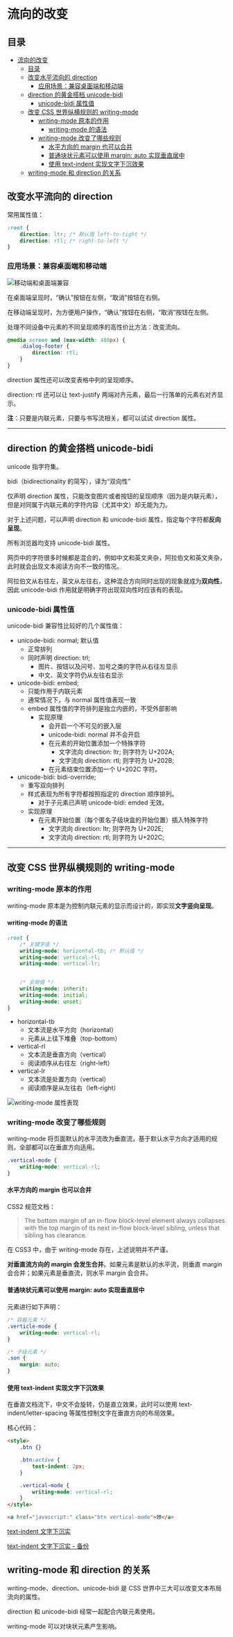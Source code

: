 # 流向的改变

## 目录

- [流向的改变](#流向的改变)
  - [目录](#目录)
  - [改变水平流向的 direction](#改变水平流向的-direction)
    - [应用场景：兼容桌面端和移动端](#应用场景兼容桌面端和移动端)
  - [direction 的黄金搭档 unicode-bidi](#direction-的黄金搭档-unicode-bidi)
    - [unicode-bidi 属性值](#unicode-bidi-属性值)
  - [改变 CSS 世界纵横规则的 writing-mode](#改变-css-世界纵横规则的-writing-mode)
    - [writing-mode 原本的作用](#writing-mode-原本的作用)
      - [writing-mode 的语法](#writing-mode-的语法)
    - [writing-mode 改变了哪些规则](#writing-mode-改变了哪些规则)
      - [水平方向的 margin 也可以合并](#水平方向的-margin-也可以合并)
      - [普通块状元素可以使用 margin: auto 实现垂直居中](#普通块状元素可以使用-margin-auto-实现垂直居中)
      - [使用 text-indent 实现文字下沉效果](#使用-text-indent-实现文字下沉效果)
  - [writing-mode 和 direction 的关系](#writing-mode-和-direction-的关系)

## 改变水平流向的 direction

常用属性值：

```css
:root {
    direction: ltr; /* 默认值 left-to-tight */
    direction: rtl; /* right-to-left */
}
```

### 应用场景：兼容桌面端和移动端

![移动端和桌面端兼容](images/00-移动端和桌面端兼容.png)

在桌面端呈现时，“确认”按钮在左侧，“取消”按钮在右侧。

在移动端呈现时，为方便用户操作，“确认”按钮在右侧，“取消”按钮在左侧。

处理不同设备中元素的不同呈现顺序的高性价比方法：改变流向。

```css
@media screen and (max-width: 480px) {
    .dialog-footer {
        direction: rtl;
    }
}
```

direction 属性还可以改变表格中列的呈现顺序。

direction: rtl 还可以让 text-justify 两端对齐元素，最后一行落单的元素右对齐显示。

**注**：只要是内联元素，只要与书写流相关，都可以试试 direction 属性。

---

## direction 的黄金搭档 unicode-bidi

unicode 指字符集。

bidi（bidirectionality 的简写），译为“双向性”

仅声明 direction 属性，只能改变图片或者按钮的呈现顺序（因为是内联元素），但是对同属于内联元素的字符内容（尤其中文）却无能为力。

对于上述问题，可以声明 direction 和 unicode-bidi 属性，指定每个字符都**反向呈现**。

所有浏览器均支持 unicode-bidi 属性。

网页中的字符很多时候都是混合的，例如中文和英文夹杂，阿拉伯文和英文夹杂，此时就会出现文本阅读方向不一致的情况。

阿拉伯文从右往左，英文从左往右，这种混合方向同时出现的现象就成为**双向性**，因此 unicode-bidi 作用就是明确字符出现双向性时应该有的表现。

### unicode-bidi 属性值

unicode-bidi 兼容性比较好的几个属性值：

- unicode-bidi: normal; 默认值
  - 正常排列
  - 同时声明 direction: trl;
    - 图片、按钮以及问号、加号之类的字符从右往左显示
    - 中文、英文字符仍从左往右显示
- unicode-bidi: embed;
  - 只能作用于内联元素
  - 通常情况下，与 normal 属性值表现一致
  - embed 属性值的字符排列是独立内嵌的，不受外部影响
    - 实现原理
      - 会开启一个不可见的嵌入层
      - unicode-bidi: normal 并不会开启
      - 在元素的开始位置添加一个特殊字符
        - 文字流向 direction: ltr; 则字符为 U+202A;
        - 文字流向 direction: rtl; 则字符为 U+202B;
      - 在元素结束位置添加一个 U+202C 字符。
- unicode-bidi: bidi-override;
  - 重写双向排列
  - 样式表现为所有字符都按照指定的 direction 顺序排列。
    - 对于子元素已声明 unicode-bidi: emded 无效。
  - 实现原理
    - 在元素开始位置（每个匿名子级块盒的开始位置）插入特殊字符
      - 文字流向 direction: ltr; 则字符为 U+202E;
      - 文字流向 direction: rtl; 则字符为 U+202C;

---

## 改变 CSS 世界纵横规则的 writing-mode

### writing-mode 原本的作用

writing-mode 原本是为控制内联元素的显示而设计的，即实现**文字竖向呈现**。

#### writing-mode 的语法

```css
:root {
    /* 关键字值 */
    writing-mode: horizontal-tb; /* 默认值 */
    writing-mode: vertical-rl;
    writing-mode: vertical-lr;


    /* 全局值 */
    writing-mode: inherit;
    writing-mode: initial;
    writing-mode: unset;
}
```

- horizontal-tb
  - 文本流是水平方向（horizontal）
  - 元素从上往下堆叠（top-bottom）
- vertical-rl
  - 文本流是垂直方向（vertical）
  - 阅读顺序从右往左（right-left）
- vertical-lr
  - 文本流是处置方向（vertical）
  - 阅读顺序是从左往右（left-right）

![writing-mode 属性表现](images/01-writing-mode%20属性表现.png)

### writing-mode 改变了哪些规则

writing-mode 将页面默认的水平流改为垂直流，基于默认水平方向才适用的规则，全部都可以在垂直方向适用。

```css
.vertical-mode {
    writing-mode: vertical-rl;
}
```

#### 水平方向的 margin 也可以合并

CSS2 规范文档：

> The bottom margin of an in-flow block-level element always collapses with the top margin of its next in-flow block-level sibling, unless that sibling has clearance.

在 CSS3 中，由于 writing-mode 存在，上述说明并不严谨。

**对垂直流方向的 margin 会发生合并**。如果元素是默认的水平流，则垂直 margin 会合并；如果元素是垂直流，则水平 margin 会合并。

#### 普通块状元素可以使用 margin: auto 实现垂直居中

元素进行如下声明：

```css
/* 容器元素 */
.verticle-mode {
    writing-mode: vertical-rl;
}

/* 子级元素 */
.son {
    margin: auto;
}
```

#### 使用 text-indent 实现文字下沉效果

在垂直文档流下，中文不会旋转，仍是直立效果，此时可以使用 text-indent/letter-spacing 等属性控制文字在垂直方向的布局效果。

核心代码：

```html
<style>
    .btn {}

    .btn:active {
        text-indent: 2px;
    }

    .vertical-mode {
        writing-mode: vertical-rl;
    }
</style>

<a href="javascript:" class="btn vertical-mode">领</a>
```

[text-indent 文字下沉实](https://demo.cssworld.cn/12/2-5.php)

[text-indent 文字下沉实 - 备份](demo/00-text-indent%20文字下沉实例.html)

## writing-mode 和 direction 的关系

writing-mode、direction、unicode-bidi 是 CSS 世界中三大可以改变文本布局流向的属性。

direction 和 unicode-bidi 经常一起配合内联元素使用。

writing-mode 可以对块状元素产生影响。
